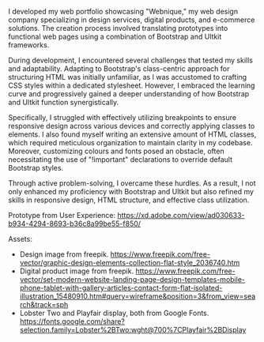 I developed my web portfolio showcasing "Webnique," my web design company specializing in design services, digital products, and e-commerce solutions. The creation process involved translating prototypes into functional web pages using a combination of Bootstrap and Ultkit frameworks.

During development, I encountered several challenges that tested my skills and adaptability. Adapting to Bootstrap's class-centric approach for structuring HTML was initially unfamiliar, as I was accustomed to crafting CSS styles within a dedicated stylesheet. However, I embraced the learning curve and progressively gained a deeper understanding of how Bootstrap and Ultkit function synergistically.

Specifically, I struggled with effectively utilizing breakpoints to ensure responsive design across various devices and correctly applying classes to elements. I also found myself writing an extensive amount of HTML classes, which required meticulous organization to maintain clarity in my codebase. Moreover, customizing colours and fonts posed an obstacle, often necessitating the use of "!important" declarations to override default Bootstrap styles.

Through active problem-solving, I overcame these hurdles. As a result, I not only enhanced my proficiency with Bootstrap and Ultkit but also refined my skills in responsive design, HTML structure, and effective class utilization. 

Prototype from User Experience: https://xd.adobe.com/view/ad030633-b934-4294-8693-b36c8a99be55-f850/

Assets:
- Design image from freepik. https://www.freepik.com/free-vector/graphic-design-elements-collection-flat-style_2036740.htm
- Digital product image from freepik. https://www.freepik.com/free-vector/set-modern-website-landing-page-design-templates-mobile-phone-tablet-with-gallery-articles-contact-form-flat-isolated-illustration_15480910.htm#query=wireframe&position=3&from_view=search&track=sph
- Lobster Two and Playfair display, both from Google Fonts. https://fonts.google.com/share?selection.family=Lobster%2BTwo:wght@700%7CPlayfair%2BDisplay
